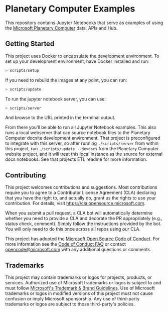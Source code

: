 # Planetary Computer Examples

This repository contains Jupyter Notebooks that serve as examples of using the [Microsoft Planetary Computer](https://planetarycomputer.microsoft.com) data, APIs and Hub.

## Getting Started

This project uses Docker to encapsulate the development environment. To set up your development
environment, have Docker installed and run:

```sh
> scripts/setup
```

If you need to rebuild the images at any point, you
can run:

```sh
> scripts/update
```

To run the jupyter notebook server, you can use:

```sh
> scripts/server
```

And browse to the URL printed in the terminal output.

From there you'll be able to run all Jupyter Notebook examples. This also
runs a local webserver that can source notebook files to the Planetary
Computer docsite development environment. That project is preconfigured to
integrate with this server, so after running `./scripts/server` from within
this project, run `./scripts/update --devdocs` from the Planetary Computer
website project, and it will treat this local instance as the source for
external docs notebooks. See that projects ETL readme for more information.

## Contributing

This project welcomes contributions and suggestions.  Most contributions require you to agree to a
Contributor License Agreement (CLA) declaring that you have the right to, and actually do, grant us
the rights to use your contribution. For details, visit <https://cla.opensource.microsoft.com>.

When you submit a pull request, a CLA bot will automatically determine whether you need to provide
a CLA and decorate the PR appropriately (e.g., status check, comment). Simply follow the instructions
provided by the bot. You will only need to do this once across all repos using our CLA.

This project has adopted the [Microsoft Open Source Code of Conduct](https://opensource.microsoft.com/codeofconduct/).
For more information see the [Code of Conduct FAQ](https://opensource.microsoft.com/codeofconduct/faq/) or
contact [opencode@microsoft.com](mailto:opencode@microsoft.com) with any additional questions or comments.

## Trademarks

This project may contain trademarks or logos for projects, products, or services. Authorized use of Microsoft
trademarks or logos is subject to and must follow
[Microsoft's Trademark & Brand Guidelines](https://www.microsoft.com/en-us/legal/intellectualproperty/trademarks/usage/general).
Use of Microsoft trademarks or logos in modified versions of this project must not cause confusion or imply Microsoft sponsorship.
Any use of third-party trademarks or logos are subject to those third-party's policies.
